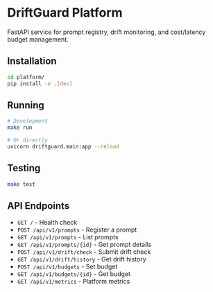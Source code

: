# DriftGuard Platform

FastAPI service for prompt registry, drift monitoring, and cost/latency budget management.

## Installation

```bash
cd platform/
pip install -e .[dev]
```

## Running

```bash
# Development
make run

# Or directly
uvicorn driftguard.main:app --reload
```

## Testing

```bash
make test
```

## API Endpoints

- `GET /` - Health check
- `POST /api/v1/prompts` - Register a prompt
- `GET /api/v1/prompts` - List prompts
- `GET /api/v1/prompts/{id}` - Get prompt details
- `POST /api/v1/drift/check` - Submit drift check
- `GET /api/v1/drift/history` - Get drift history
- `POST /api/v1/budgets` - Set budget
- `GET /api/v1/budgets/{id}` - Get budget
- `GET /api/v1/metrics` - Platform metrics
